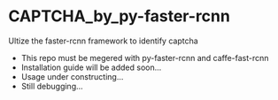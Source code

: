 # CAPTCHA_by_py-faster-rcnn

Ultize the faster-rcnn framework to identify captcha

- This repo must be megered with py-faster-rcnn and caffe-fast-rcnn
- Installation guide will be added soon...
- Usage under constructing...
- Still debugging...
